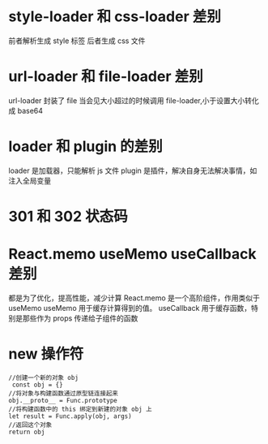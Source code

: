 # style-loader 和 css-loader 差别

前者解析生成 style 标签 后者生成 css 文件

# url-loader 和 file-loader 差别

url-loader 封装了 file 当会见大小超过的时候调用 file-loader,小于设置大小转化成 base64

# loader 和 plugin 的差别

loader 是加载器，只能解析 js 文件
plugin 是插件，解决自身无法解决事情，如注入全局变量

# 301 和 302 状态码

# React.memo useMemo useCallback 差别

都是为了优化，提高性能，减少计算
React.memo 是一个高阶组件，作用类似于 useMemo
useMemo 用于缓存计算得到的值。
useCallback 用于缓存函数，特别是那些作为 props 传递给子组件的函数

# new 操作符

```
//创建一个新的对象 obj
 const obj = {}
//将对象与构建函数通过原型链连接起来
obj.__proto__ = Func.prototype
//将构建函数中的 this 绑定到新建的对象 obj 上
let result = Func.apply(obj, args)
//返回这个对象
return obj
```
